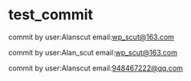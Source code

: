 # test_commit

commit by user:Alanscut email:wp_scut@163.com

commit by user:Alan_scut email:wp_scut@163.com

commit by user:Alanscut email:948467222@qq.com
